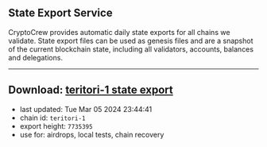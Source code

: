 ## State Export Service
CryptoCrew provides automatic daily state exports for all chains we validate. State export files can be used as genesis files and are a snapshot of the current blockchain state, including all validators, accounts, balances and delegations.

---
**Download: [teritori-1 state export](https://dl-eu2.ccvalidators.com/SERVICE/teritori/teritori-1_export_7735395.json)**
---

- last updated: Tue Mar 05 2024 23:44:41
- chain id: `teritori-1`
- export height: `7735395`
- use for: airdrops, local tests, chain recovery

